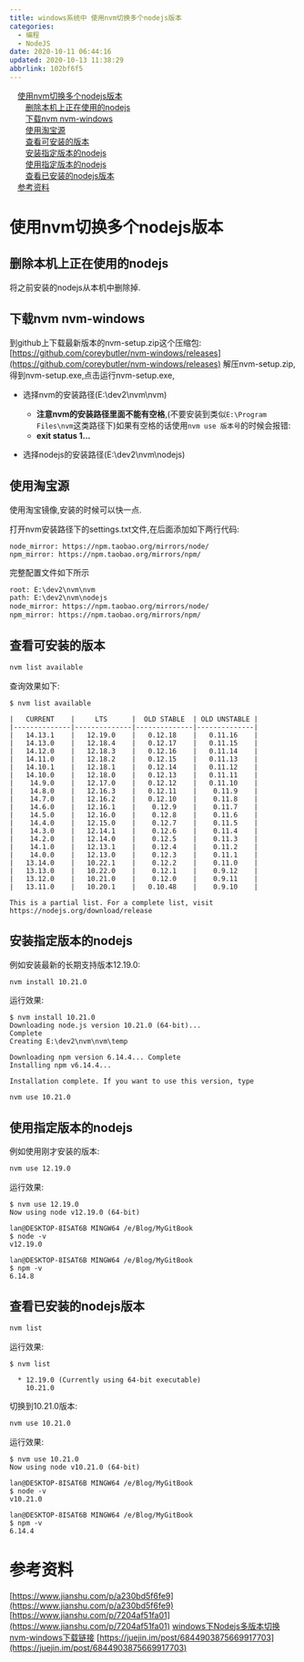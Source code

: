 ```yaml
---
title: windows系统中 使用nvm切换多个nodejs版本
categories: 
  - 编程
  - NodeJS
date: 2020-10-11 06:44:16
updated: 2020-10-13 11:38:29
abbrlink: 102bf6f5
---
```

<div id='my_toc'><a href="/blog/102bf6f5/#使用nvm切换多个nodejs版本" class="header_1">使用nvm切换多个nodejs版本</a>&nbsp;<br><a href="/blog/102bf6f5/#删除本机上正在使用的nodejs" class="header_2">删除本机上正在使用的nodejs</a>&nbsp;<br><a href="/blog/102bf6f5/#下载nvm-nvm-windows" class="header_2">下载nvm nvm-windows</a>&nbsp;<br><a href="/blog/102bf6f5/#使用淘宝源" class="header_2">使用淘宝源</a>&nbsp;<br><a href="/blog/102bf6f5/#查看可安装的版本" class="header_2">查看可安装的版本</a>&nbsp;<br><a href="/blog/102bf6f5/#安装指定版本的nodejs" class="header_2">安装指定版本的nodejs</a>&nbsp;<br><a href="/blog/102bf6f5/#使用指定版本的nodejs" class="header_2">使用指定版本的nodejs</a>&nbsp;<br><a href="/blog/102bf6f5/#查看已安装的nodejs版本" class="header_2">查看已安装的nodejs版本</a>&nbsp;<br><a href="/blog/102bf6f5/#参考资料" class="header_1">参考资料</a>&nbsp;<br></div>
<style>.header_1{margin-left: 1em;}.header_2{margin-left: 2em;}.header_3{margin-left: 3em;}.header_4{margin-left: 4em;}.header_5{margin-left: 5em;}.header_6{margin-left: 6em;}</style>
<!--more-->
<script>if (navigator.platform.search('arm')==-1){document.getElementById('my_toc').style.display = 'none';}var e,p = document.getElementsByTagName('p');while (p.length>0) {e = p[0];e.parentElement.removeChild(e);}</script>

<!--end-->
# 使用nvm切换多个nodejs版本
## 删除本机上正在使用的nodejs
将之前安装的nodejs从本机中删除掉.
## 下载nvm nvm-windows
到github上下载最新版本的nvm-setup.zip这个压缩包:
[https://github.com/coreybutler/nvm-windows/releases](https://github.com/coreybutler/nvm-windows/releases)
解压nvm-setup.zip,得到nvm-setup.exe,点击运行nvm-setup.exe,
- 选择nvm的安装路径(E:\dev2\nvm\nvm)
  - **注意nvm的安装路径里面不能有空格**,(不要安装到类似`E:\Program Files\nvm`这类路径下)如果有空格的话使用`nvm use 版本号`的时候会报错:
  - **exit status 1...**

- 选择nodejs的安装路径(E:\dev2\nvm\nodejs)

## 使用淘宝源
使用淘宝镜像,安装的时候可以快一点.

打开nvm安装路径下的settings.txt文件,在后面添加如下两行代码:
```
node_mirror: https://npm.taobao.org/mirrors/node/
npm_mirror: https://npm.taobao.org/mirrors/npm/
```
完整配置文件如下所示
```txt E:\dev2\nvm\nvm\settings.txt
root: E:\dev2\nvm\nvm
path: E:\dev2\nvm\nodejs
node_mirror: https://npm.taobao.org/mirrors/node/
npm_mirror: https://npm.taobao.org/mirrors/npm/
```
## 查看可安装的版本
```bash
nvm list available
```
查询效果如下:
```
$ nvm list available

|   CURRENT    |     LTS      |  OLD STABLE  | OLD UNSTABLE |
|--------------|--------------|--------------|--------------|
|   14.13.1    |   12.19.0    |   0.12.18    |   0.11.16    |
|   14.13.0    |   12.18.4    |   0.12.17    |   0.11.15    |
|   14.12.0    |   12.18.3    |   0.12.16    |   0.11.14    |
|   14.11.0    |   12.18.2    |   0.12.15    |   0.11.13    |
|   14.10.1    |   12.18.1    |   0.12.14    |   0.11.12    |
|   14.10.0    |   12.18.0    |   0.12.13    |   0.11.11    |
|    14.9.0    |   12.17.0    |   0.12.12    |   0.11.10    |
|    14.8.0    |   12.16.3    |   0.12.11    |    0.11.9    |
|    14.7.0    |   12.16.2    |   0.12.10    |    0.11.8    |
|    14.6.0    |   12.16.1    |    0.12.9    |    0.11.7    |
|    14.5.0    |   12.16.0    |    0.12.8    |    0.11.6    |
|    14.4.0    |   12.15.0    |    0.12.7    |    0.11.5    |
|    14.3.0    |   12.14.1    |    0.12.6    |    0.11.4    |
|    14.2.0    |   12.14.0    |    0.12.5    |    0.11.3    |
|    14.1.0    |   12.13.1    |    0.12.4    |    0.11.2    |
|    14.0.0    |   12.13.0    |    0.12.3    |    0.11.1    |
|   13.14.0    |   10.22.1    |    0.12.2    |    0.11.0    |
|   13.13.0    |   10.22.0    |    0.12.1    |    0.9.12    |
|   13.12.0    |   10.21.0    |    0.12.0    |    0.9.11    |
|   13.11.0    |   10.20.1    |   0.10.48    |    0.9.10    |

This is a partial list. For a complete list, visit https://nodejs.org/download/release

```
## 安装指定版本的nodejs
例如安装最新的长期支持版本12.19.0:
```bash
nvm install 10.21.0
```
运行效果:
```
$ nvm install 10.21.0
Downloading node.js version 10.21.0 (64-bit)...
Complete
Creating E:\dev2\nvm\nvm\temp

Downloading npm version 6.14.4... Complete
Installing npm v6.14.4...

Installation complete. If you want to use this version, type

nvm use 10.21.0

```
## 使用指定版本的nodejs
例如使用刚才安装的版本:
```bash
nvm use 12.19.0
```
运行效果:
```
$ nvm use 12.19.0
Now using node v12.19.0 (64-bit)

lan@DESKTOP-8ISAT6B MINGW64 /e/Blog/MyGitBook
$ node -v
v12.19.0

lan@DESKTOP-8ISAT6B MINGW64 /e/Blog/MyGitBook
$ npm -v
6.14.8

```
## 查看已安装的nodejs版本
```bash
nvm list
```
运行效果:
```
$ nvm list

  * 12.19.0 (Currently using 64-bit executable)
    10.21.0

```
切换到10.21.0版本:
```bash
nvm use 10.21.0
```
运行效果:
```
$ nvm use 10.21.0
Now using node v10.21.0 (64-bit)

lan@DESKTOP-8ISAT6B MINGW64 /e/Blog/MyGitBook
$ node -v
v10.21.0

lan@DESKTOP-8ISAT6B MINGW64 /e/Blog/MyGitBook
$ npm -v
6.14.4

```
# 参考资料
[https://www.jianshu.com/p/a230bd5f6fe9](https://www.jianshu.com/p/a230bd5f6fe9)
[https://www.jianshu.com/p/7204af51fa01](https://www.jianshu.com/p/7204af51fa01)
[windows下Nodejs多版本切换](https://www.jianshu.com/p/62e44e1ace5f)
[nvm-windows下载链接](https://github.com/coreybutler/nvm-windows/releases)
[https://juejin.im/post/6844903875669917703](https://juejin.im/post/6844903875669917703)
